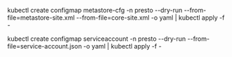 kubectl create configmap metastore-cfg -n presto --dry-run --from-file=metastore-site.xml --from-file=core-site.xml -o yaml | kubectl apply -f -

kubectl create configmap serviceaccount -n presto --dry-run --from-file=service-account.json -o yaml | kubectl apply -f -

